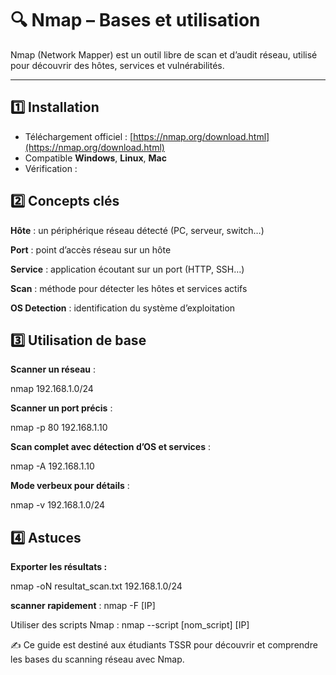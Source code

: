 # 🔍 Nmap – Bases et utilisation

Nmap (Network Mapper) est un outil libre de scan et d’audit réseau, utilisé pour découvrir des hôtes, services et vulnérabilités.

---

## 1️⃣ Installation

- Téléchargement officiel : [https://nmap.org/download.html](https://nmap.org/download.html)  
- Compatible **Windows**, **Linux**, **Mac**  
- Vérification :  


## 2️⃣ Concepts clés

**Hôte** : un périphérique réseau détecté (PC, serveur, switch…)

**Port** : point d’accès réseau sur un hôte

**Service** : application écoutant sur un port (HTTP, SSH…)

**Scan** : méthode pour détecter les hôtes et services actifs

**OS Detection** : identification du système d’exploitation

## 3️⃣ Utilisation de base

**Scanner un réseau** :

nmap 192.168.1.0/24

**Scanner un port précis** :

nmap -p 80 192.168.1.10

**Scan complet avec détection d’OS et services** :

nmap -A 192.168.1.10

**Mode verbeux pour détails** :

nmap -v 192.168.1.0/24

## 4️⃣ Astuces

**Exporter les résultats :**

nmap -oN resultat_scan.txt 192.168.1.0/24

**scanner rapidement** : nmap -F [IP]

Utiliser des scripts Nmap : nmap --script [nom_script] [IP]

✍️ Ce guide est destiné aux étudiants TSSR pour découvrir et comprendre les bases du scanning réseau avec Nmap.
